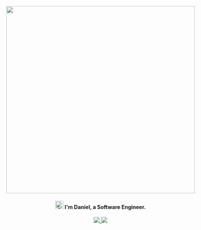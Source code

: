 <img align="center" width="100%" height="500" src="https://github.com/gaievskyi/gaievskyi/assets/41236169/f6e78cdd-cb2b-4405-a3ae-5f3cb36c94c4">
<h4 align="center"><span align="center"><img src="https://github.com/gaievskyi/gaievskyi/assets/41236169/1a51a8b5-66af-4883-9d08-9ca330c4f151" width="22px" alt="👋"></span>  I'm Daniel, a Software Engineer.</h4>
<p align="center">
  <a href="https://www.linkedin.com/in/gaievskyi/">
    <img src="https://img.shields.io/badge/-Daniel%20Gaievskyi-0077B5?style=flat&logo=Linkedin&logoColor=white" />
  </a>
  <a href="https://twitter.com/dgaievskyi">
    <img src="https://img.shields.io/badge/-@dgaievskyi-FFFFFF?style=flat&logo=X&logoColor=black" />
  </a>
</p>
